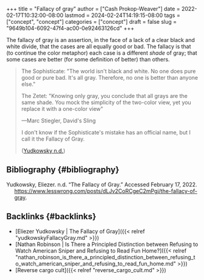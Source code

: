 +++
title = "Fallacy of gray"
author = ["Cash Prokop-Weaver"]
date = 2022-02-17T10:32:00-08:00
lastmod = 2024-02-24T14:19:15-08:00
tags = ["concept", "concept"]
categories = ["concept"]
draft = false
slug = "9649b104-6092-47f4-ac00-0e92463126cd"
+++

The fallacy of gray is an assertion, in the face of a lack of a clear black and white divide, that the cases are all equally good or bad. The fallacy is that (to continue the color metaphor) each case is a different _shade_ of gray; that some cases are better (for some definition of better) than others.

> The Sophisticate: "The world isn't black and white. No one does pure good or pure bad. It's all gray. Therefore, no one is better than anyone else."
>
> The Zetet: "Knowing only gray, you conclude that all grays are the same shade. You mock the simplicity of the two-color view, yet you replace it with a one-color view"
>
> —Marc Stiegler, David's Sling
>
> I don't know if the Sophisticate's mistake has an official name, but I call it the Fallacy of Gray.
>
> (<a href="#citeproc_bib_item_1">Yudkowsky n.d.</a>)


## Bibliography {#bibliography}

<style>.csl-entry{text-indent: -1.5em; margin-left: 1.5em;}</style><div class="csl-bib-body">
  <div class="csl-entry"><a id="citeproc_bib_item_1"></a>Yudkowsky, Eliezer. n.d. “The Fallacy of Gray.” Accessed February 17, 2022. <a href="https://www.lesswrong.com/posts/dLJv2CoRCgeC2mPgj/the-fallacy-of-gray">https://www.lesswrong.com/posts/dLJv2CoRCgeC2mPgj/the-fallacy-of-gray</a>.</div>
</div>


## Backlinks {#backlinks}

-   [Eliezer Yudkowsky | The Fallacy of Gray]({{< relref "yudkowskyFallacyGray.md" >}})
-   [Nathan Robinson | Is There a Principled Distinction between Refusing to Watch American Sniper and Refusing to Read Fun Home?]({{< relref "nathan_robinson_is_there_a_principled_distinction_between_refusing_to_watch_american_sniper_and_refusing_to_read_fun_home.md" >}})
-   [Reverse cargo cult]({{< relref "reverse_cargo_cult.md" >}})

